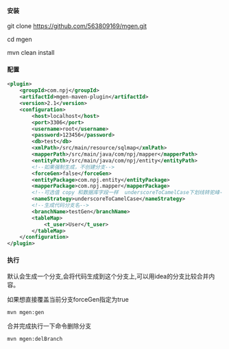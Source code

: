 #### 安装
git clone https://github.com/563809169/mgen.git

cd mgen

mvn clean install

#### 配置
~~~xml
<plugin>
    <groupId>com.npj</groupId>
    <artifactId>mgen-maven-plugin</artifactId>
    <version>2.1</version>
    <configuration>
        <host>localhost</host>
        <port>3306</port>
        <username>root</username>
        <password>123456</password>
        <db>test</db>
        <xmlPath>/src/main/resource/sqlmap</xmlPath>
        <mapperPath>/src/main/java/com/npj/mapper</mapperPath>
        <entityPath>/src/main/java/com/npj/entity</entityPath>
        <!--如果强制生成，不创建分支-->
        <forceGen>false</forceGen>
        <entityPackage>com.npj.entity</entityPackage>
        <mapperPackage>com.npj.mapper</mapperPackage>
        <!--可选值 copy 和数据库字段一样  underscoreToCamelCase下划线转驼峰-->
        <nameStrategy>underscoreToCamelCase</nameStrategy>
        <!--生成代码分支名-->
        <branchName>testGen</branchName>
        <tableMap>
            <t_user>User</t_user>
        </tableMap>
    </configuration>
</plugin>
~~~

#### 执行
默认会生成一个分支,会将代码生成到这个分支上,可以用idea的分支比较合并内容。
 
如果想直接覆盖当前分支forceGen指定为true
~~~shell
mvn mgen:gen
~~~
合并完成执行一下命令删除分支
~~~shell
mvn mgen:delBranch
~~~



